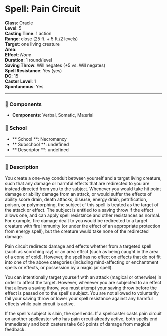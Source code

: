 
# Spell: Pain Circuit
**Class**: Oracle  
**Level**: 5  
**Casting Time**: 1 action  
**Range**: close (25 ft. + 5 ft./2 levels)  
**Target**: one living creature  
**Area**:   
**Effect**: _None_  
**Duration**: 1 round/level  
**Saving Throw**: Will negates (+5 vs. Will negates)  
**Spell Resistance**: Yes (yes)  
**DC**: 15  
**Caster Level**: 1  
**Spontaneous**: Yes

---

### 🔮 Components
- **Components**: Verbal, Somatic, Material

### 🏫 School
- ** School **: Necromancy
- ** Subschool **: undefined
- ** Descriptor **: undefined
---

### 📜 Description
You create a one-way conduit between yourself and a target living creature, such that any damage or harmful effects that are redirected to you are instead directed from you to the subject. Whenever you would take hit point damage or ability damage from an attack, or would suffer the effects of ability score drain, death attacks, disease, energy drain, petrification, poison, or polymorphing, the subject of this spell is treated as the target of the attack or effect. The subject is entitled to a saving throw if the effect allows one, and can apply spell resistance and other resistances as normal. For example, fire damage dealt to you would be redirected to a target creature with fire immunity (or under the effect of an appropriate protection from energy spell), but the creature would take none of the redirected damage. 

Pain circuit redirects damage and effects whether from a targeted spell (such as scorching ray) or an area effect (such as being caught in the area of a cone of cold). However, the spell has no effect on effects that do not fit into one of the above categories (including mind-affecting or enchantment spells or effects, or possession by a magic jar spell). 

You can intentionally target yourself with an attack (magical or otherwise) in order to affect the target. However, whenever you are subjected to an effect that allows a saving throw, you must attempt your saving throw before the effect is passed on to the spell's subject. You are not allowed to voluntarily fail your saving throw or lower your spell resistance against any harmful effects while pain circuit is active.

If the spell's subject is slain, the spell ends. If a spellcaster casts pain circuit on another spellcaster who has pain circuit already active, both spells end immediately and both casters take 6d6 points of damage from magical feedback.
